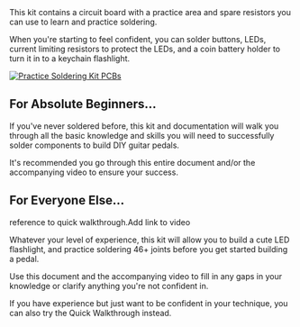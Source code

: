 <div class="row" markdown="1">
  <div class="col-12 col-sm-8" markdown="1">
This kit contains a circuit board with a practice area and spare resistors you can use to learn and practice soldering.

When you're starting to feel confident, you can solder buttons, LEDs, current limiting resistors to protect the LEDs, and a coin battery holder to turn it in to a keychain flashlight.
  </div>

<div class="col-12 col-sm-4">
  <a class="lightbox" href="/img/practice/practice-kit-pcbs.png"><img style="max-height: 300px;" class="img-fluid" src="/img/practice/practice-kit-pcbs.png" alt="Practice Soldering Kit PCBs"/></a>
</div>

## For Absolute Beginners...

If you've never soldered before, this kit and documentation will walk you through all the basic knowledge and skills you will need to successfully solder components to build DIY guitar pedals.

It's recommended you go through this entire document and/or the accompanying video to ensure your success.

## For Everyone Else...

<span class="todo">reference to quick walkthrough.Add link to video</span>

Whatever your level of experience, this kit will allow you to build a cute LED flashlight, and practice soldering 46+ joints before you get started building a pedal.

Use this document and the accompanying video to fill in any gaps in your knowledge or clarify anything you're not confident in.

If you have experience but just want to be confident in your technique, you can also try the Quick Walkthrough instead.

